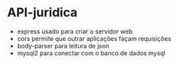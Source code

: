 ﻿# API-juridica
- express usado para criar o servidor web
- cors permite que outrar aplicações façam requisições
- body-parser para leitura de json
- mysql2 para conectar com o banco de dados mysql


